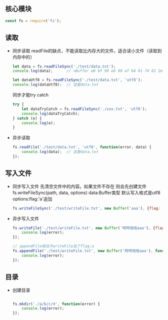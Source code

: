 ## 核心模块
```js
const fs = require('fs');
```

## 读取
- 同步读取
readFile的缺点，不能读取比内存大的文件，适合读小文件（读取到内存中的）

    ```js
    let data = fs.readFileSync('./test/data.txt');
    console.log(data);      // <Buffer e8 bf 99 e6 98 af 64 61 74 61 2e 74 78 74>
    
    let dataUtf8 = fs.readFileSync('./test/data.txt', 'utf8');
    console.log(dataUtf8);  // 这是data.txt
    ```
    
    同步才能try catch
    ```js
    try {
        let dataTryCatch = fs.readFileSync('./xxx.txt', 'utf8');
        console.log(dataTryCatch);
    } catch (e) {
        console.log(e);
    }
    ```

- 异步读取
    ```js
    fs.readFile('./test/data.txt', 'utf8', function(error, data) {
        console.log(data);  // 这是data.txt
    });
    ```


## 写入文件
- 同步写入文件
先清空文件中的内容。如果文件不存在 则会先创建文件
fs.writeFileSync(path, data, options)
data:Buffer类型 默认写入格式是utf8
options:flag:'a'追加
    ```js
    fs.writeFileSync('./test/writeFile.txt', new Buffer('aaa'), {flag: 'a'});
    ```
    
- 异步写入文件
    ```js
    fs.writeFile('./test/writeFile.txt', new Buffer('呵呵哈哈aaa'), {flag: 'a'}, function (error) {
        console.log(error);
    });
    
    // appendFile相当于writeFile加了flag:a
    fs.appendFile('./test/writeFile.txt', new Buffer('呵呵哈哈aaa'), function (error) {
        console.log(error);
    });
    ```
    
## 目录
- 创建目录
    ```js
    
    fs.mkdir('./a/b/c/d', function(error) {
        console.log(error);
    });
    ```
